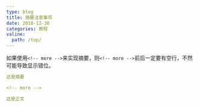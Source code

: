 ```yaml
---
type: blog
title: 摘要注意事项
date: 2018-12-30
categories: 教程
valine:
  path: /top/
---
```


如果使用`<!-- more -->`来实现摘要，则`<!-- more -->`前后一定要有空行，不然可能导致显示错位。

```yml
这是摘要

<!-- more -->

这是正文
```

<!-- more -->
